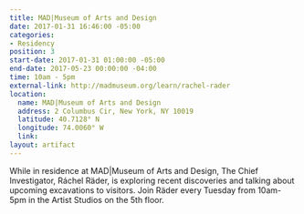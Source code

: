 ```yaml
---
title: MAD|Museum of Arts and Design
date: 2017-01-31 16:46:00 -05:00
categories:
- Residency
position: 3
start-date: 2017-01-31 01:00:00 -05:00
end-date: 2017-05-23 00:00:00 -04:00
time: 10am - 5pm
external-link: http://madmuseum.org/learn/rachel-rader
location:
  name: MAD|Museum of Arts and Design
  address: 2 Columbus Cir, New York, NY 10019
  latitude: 40.7128° N
  longitude: 74.0060° W
  link:
layout: artifact
---
```


While in residence at MAD|Museum of Arts and Design, The Chief Investigator, Ráchel Räder, is exploring recent discoveries and talking about upcoming excavations to visitors. Join Räder every Tuesday from 10am- 5pm in the Artist Studios on the 5th floor.
